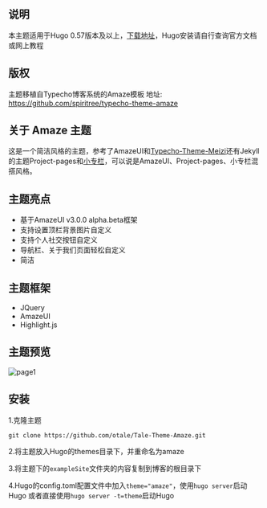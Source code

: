 ## 说明
本主题适用于Hugo 0.57版本及以上，[下载地址](https://github.com/gohugoio/hugo)，Hugo安装请自行查询官方文档或网上教程
## 版权
主题移植自Typecho博客系统的Amaze模板
地址: https://github.com/spiritree/typecho-theme-amaze


## 关于 Amaze 主题
这是一个简洁风格的主题，参考了AmazeUI和[Typecho-Theme-Meizi](https://github.com/tlerbao/Typecho-Theme-Meizi)还有Jekyll的主题Project-pages和[小专栏](https://xiaozhuanlan.com/)，可以说是AmazeUI、Project-pages、小专栏混搭风格。


## 主题亮点
- 基于AmazeUI v3.0.0 alpha.beta框架
- 支持设置顶栏背景图片自定义
- 支持个人社交按钮自定义
- 导航栏、关于我们页面轻松自定义
- 简洁


## 主题框架
- JQuery
- AmazeUI
- Highlight.js


## 主题预览
![page1](/Heemooo/amaze/blob/master/images/page1.png?raw=true)


## 安装
1.克隆主题
```
git clone https://github.com/otale/Tale-Theme-Amaze.git
```
2.将主题放入Hugo的themes目录下，并重命名为amaze

3.将主题下的`exampleSite`文件夹的内容复制到博客的根目录下

4.Hugo的config.toml配置文件中加入`theme="amaze"`，使用`hugo server`启动Hugo
或者直接使用`hugo server -t=theme`启动Hugo
